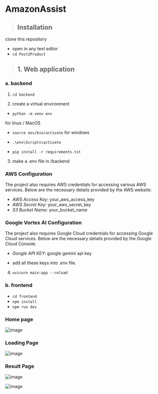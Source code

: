 ﻿# AmazonAssist

 > ## Installation
 clone this repository 

- open in any text editor 
-  `cd Post2Product`
> ## 1. Web application

### a. backend
1. `cd backend`

2. create a virtual environment
- `python -m venv env`

for linux / MacOS
- `source env/bin/activate`
for windows
- `.\env\Scripts\activate`

- `pip install -r requirements.txt`
3. make a .env file in /backend

### AWS Configuration

The project also requires AWS credentials for accessing various AWS services. Below are the necessary details provided by the AWS website:

- *AWS Access Key*: your_aws_access_key
- *AWS Secret Key*: your_aws_secret_key
- *S3 Bucket Name*: your_bucket_name

### Google Vortex AI Configuration

The project also requires Google Cloud credentials for accessing Google Cloud services. Below are the necessary details provided by the Google Cloud Console:

- *Google API KEY*: google gemini api key

- add all these keys into .env file.



4. `uvicorn main:app --reload`


### b. frontend
- `cd frontend`
- `npm install`
- `npm run dev`


### Home page
![image](https://github.com/user-attachments/assets/e8396231-e494-418c-a831-1dc89ea5495f)

### Loading Page
![image](https://github.com/user-attachments/assets/b05e23aa-afef-4ced-a7c9-9e2462e1c6cf)

### Result Page
![image](https://github.com/user-attachments/assets/eb2a1909-0bb5-466e-946c-3758c767d25b)

![image](https://github.com/user-attachments/assets/75965c48-de7e-4167-b1b0-887e963192b7)

